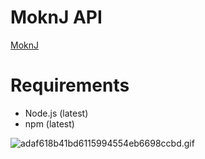 # MoknJ API #
[MoknJ](https://bitbucket.org/fixxitprofessionalservices/fixxassettrackerapi/overview)

# Requirements #
* Node.js (latest)
* npm (latest)

![adaf618b41bd6115994554eb6698ccbd.gif](https://bitbucket.org/repo/Ak89LL/images/3116565472-adaf618b41bd6115994554eb6698ccbd.gif)